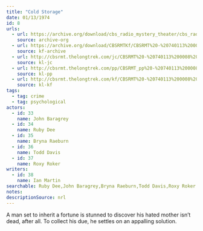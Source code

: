 ```yaml
---
title: "Cold Storage"
date: 01/13/1974
id: 8
urls: 
  - url: https://archive.org/download/cbs_radio_mystery_theater/cbs_radio_mystery_theater-0001-0050.zip/cbs_radio_mystery_theater-0001-0050%2Fcbsrmt_0008_cold_storage.mp3
    source: archive-org
  - url: https://archive.org/download/CBSRMTKf/CBSRMT%20-%20740113%200008%20Cold%20Storage_kf.mp3
    source: kf-archive
  - url: http://cbsrmt.thelongtrek.com/jc/CBSRMT%20-%20740113%200008%20Cold%20Storage%20vbr%20fb2_jc.mp3
    source: kl-jc
  - url: http://cbsrmt.thelongtrek.com/pp/CBSRMT_pp%20-%20740113%200008%20Cold%20Storage.mp3
    source: kl-pp
  - url: http://cbsrmt.thelongtrek.com/kf/CBSRMT%20-%20740113%200008%20Cold%20Storage_kf.mp3
    source: kl-kf
tags: 
  - tag: crime
  - tag: psychological
actors:  
  - id: 33
    name: John Baragrey  
  - id: 34
    name: Ruby Dee  
  - id: 35
    name: Bryna Raeburn  
  - id: 36
    name: Todd Davis  
  - id: 37
    name: Roxy Roker
writers:  
  - id: 38
    name: Ian Martin
searchable: Ruby Dee,John Baragrey,Bryna Raeburn,Todd Davis,Roxy Roker Ian Martin
notes: 
descriptionSource: nrl
---
```

A man set to inherit a fortune is stunned to discover his hated mother isn’t dead, after all. To collect his due, he settles on an appalling solution.
